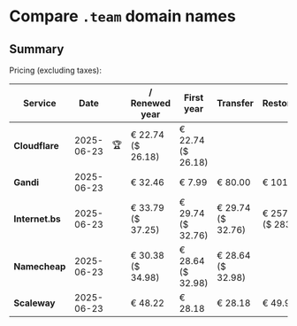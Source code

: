 # Compare `.team` domain names

## Summary

Pricing (excluding taxes):

| Service | Date |  | / Renewed year | First year | Transfer | Restoration |
|--|--|--|--|--|--|--|
| **Cloudflare** | 2025-06-23 | 🏆 | € 22.74<br>($ 26.18) | € 22.74<br>($ 26.18) |  |  |
| **Gandi** | 2025-06-23 |  | € 32.46 | € 7.99 | € 80.00 | € 101.06 |
| **Internet.bs** | 2025-06-23 |  | € 33.79<br>($ 37.25) | € 29.74<br>($ 32.76) | € 29.74<br>($ 32.76) | € 257.25<br>($ 283.45) |
| **Namecheap** | 2025-06-23 |  | € 30.38<br>($ 34.98) | € 28.64<br>($ 32.98) | € 28.64<br>($ 32.98) |  |
| **Scaleway** | 2025-06-23 |  | € 48.22 | € 28.18 | € 28.18 | € 49.99 |
